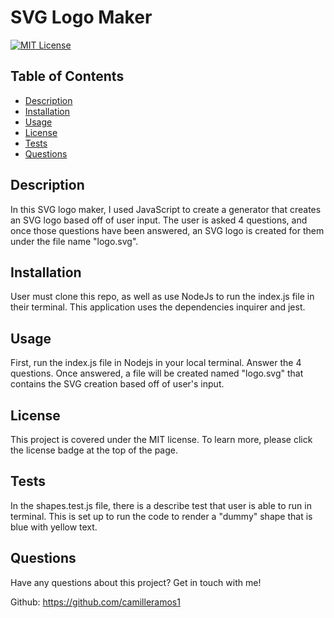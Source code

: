# SVG Logo Maker

[![MIT License](https://img.shields.io/badge/License-MIT-blue)](https://opensource.org/licenses/MIT)

## Table of Contents
* [Description](#description)
* [Installation](#installation)
* [Usage](#usage)
* [License](#license)
* [Tests](#tests)
* [Questions](#questions)

## Description
In this SVG logo maker, I used JavaScript to create a generator that creates an SVG logo based off of user input. The user is asked 4 questions, and once those questions have been answered, an SVG logo is created for them under the file name "logo.svg". 

## Installation
User must clone this repo, as well as use NodeJs to run the index.js file in their terminal. This application uses the dependencies inquirer and jest. 

## Usage
First, run the index.js file in Nodejs in your local terminal. Answer the 4 questions. Once answered, a file will be created named "logo.svg" that contains the SVG creation based off of user's input. 

## License
This project is covered under the MIT license. To learn more, please click the license badge at the top of the page.

## Tests
In the shapes.test.js file, there is a describe test that user is able to run in terminal. This is set up to run the code to render a "dummy" shape that is blue with yellow text. 

## Questions
Have any questions about this project? Get in touch with me!

Github: https://github.com/camilleramos1